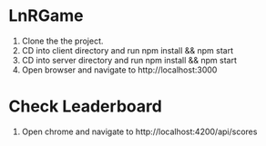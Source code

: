 # LnRGame

1. Clone the the project.
2. CD into client directory and run npm install && npm start
3. CD into server directory and run npm install && npm start
4. Open browser and navigate to http://localhost:3000

# Check Leaderboard
1. Open chrome and navigate to http://localhost:4200/api/scores 